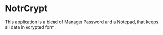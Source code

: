 # NotrCrypt
This application is a blend of Manager Password and a Notepad, that keeps all data in ecrypted form. 
